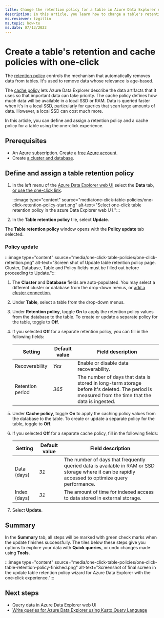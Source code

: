 ```yaml
---
title: Change the retention policy for a table in Azure Data Explorer using the table retention policy wizard
description: In this article, you learn how to change a table's retention policy using the retention policy wizard.
ms.reviewer: tzgitlin
ms.topic: how-to
ms.date: 07/13/2022
---
```

# Create a table's retention and cache policies with one-click

The [retention policy](kusto/management/retentionpolicy.md) controls the mechanism that automatically removes data from tables. It's used to remove data whose relevance is age-based.

The [cache policy](kusto/management/cachepolicy.md) lets Azure Data Explorer describe the data artifacts that it uses so that important data can take priority. The cache policy defines how much data will be available in a local SSD or RAM. Data is queried faster when it's in a local SSD, particularly for queries that scan large amounts of data. However, a local SSD can cost much more.

In this article, you can define and assign a retention policy and a cache policy for a table using the one-click experience.

## Prerequisites

* An Azure subscription. Create a [free Azure account](https://azure.microsoft.com/free/).
* Create [a cluster and database](create-cluster-database-portal.md).

## Define and assign a table retention policy

1. In the left menu of the [Azure Data Explorer web UI](https://dataexplorer.azure.com/) select the **Data** tab, [or use the one-click link](https://dataexplorer.azure.com/oneclick).

    :::image type="content" source="media/one-click-table-policies/one-click-retention-policy-start.png" alt-text="Select one-click table retention policy in the azure Data Explorer web U I.":::

1. In the **Table retention policy** tile, select **Update**.

The **Table retention policy** window opens with the **Policy update** tab selected.

### Policy update

:::image type="content" source="media/one-click-table-policies/one-click-retention.png" alt-text="Screen shot of Update table retention policy page. Cluster, Database, Table and Policy fields must be filled out before proceeding to Update.":::

1. The **Cluster** and **Database** fields are auto-populated. You may select a different cluster or database from the drop-down menus, or [add a cluster connection](create-cluster-database-portal.md).

1. Under **Table**, select a table from the drop-down menus.

1. Under **Retention policy**, toggle **On** to apply the retention policy values from the database to the table. To create or update a separate policy for the table, toggle to **Off**.

1. If you selected **Off** for a separate retention policy, you can fill in the following fields:

    |**Setting** | **Default value** | **Field description**
    |---|---|---|
    | Recoverability | *Yes*  | Enable or disable data recoverability. |
    | Retention period |  *365* | The number of days that data is stored in long-term storage before it's deleted. The period is measured from the time that the data is ingested.  |

1. Under **Cache policy**, toggle **On** to apply the caching policy values from the database to the table. To create or update a separate policy for the table, toggle to **Off**.

1. If you selected **Off** for a separate cache policy, fill in the following fields:

    |**Setting** | **Default value** | **Field description**
    |---|---|---|
    | Data (days) | *31* | The number of days that frequently queried data is available in RAM or SSD storage where it can be rapidly accessed to optimize query performance. |
    | Index (days) |  *31*  | The amount of time for indexed access to data stored in external storage.  |

1. Select **Update**.

## Summary

In the **Summary** tab, all steps will be marked with green check marks when the update finishes successfully. The tiles below these steps give you options to explore your data with **Quick queries**, or undo changes made using **Tools**.

:::image type="content" source="media/one-click-table-policies/one-click-table-retention-policy-finished.png" alt-text="Screenshot of final screen in the update table retention policy wizard for Azure Data Explorer with the one-click experience.":::

## Next steps

* [Query data in Azure Data Explorer web UI](web-query-data.md)
* [Write queries for Azure Data Explorer using Kusto Query Language](write-queries.md)
